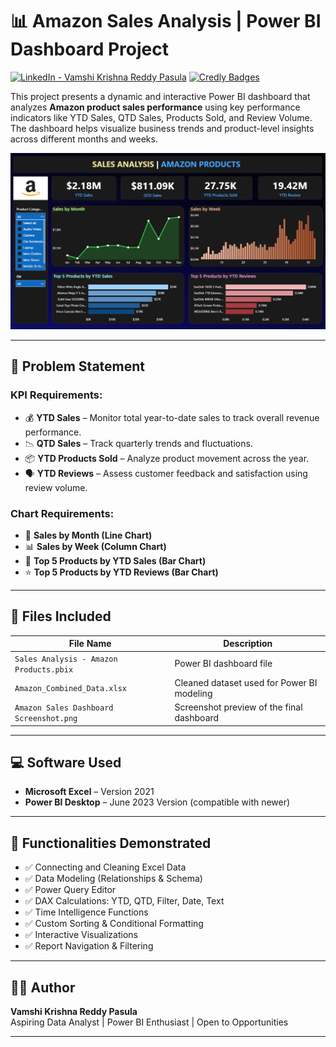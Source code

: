 # 📊 Amazon Sales Analysis | Power BI Dashboard Project


[![LinkedIn - Vamshi Krishna Reddy Pasula](https://img.shields.io/badge/LinkedIn-Profile-blue?logo=linkedin&style=flat-square)](https://www.linkedin.com/in/vam5h1/)
[![Credly Badges](https://img.shields.io/badge/Credly-Certifications-orange?logo=credly&style=flat-square)](https://www.credly.com/users/vamshi-krishna-reddy-pasula/badges#credly)


This project presents a dynamic and interactive Power BI dashboard that analyzes **Amazon product sales performance** using key performance indicators like YTD Sales, QTD Sales, Products Sold, and Review Volume. The dashboard helps visualize business trends and product-level insights across different months and weeks.

![Amazon Sales Dashboard](Amazon%20Sales%20Dashboard%20Screenshot.png)

---

## 📝 Problem Statement

### KPI Requirements:
- 💰 **YTD Sales** – Monitor total year-to-date sales to track overall revenue performance.
- 📉 **QTD Sales** – Track quarterly trends and fluctuations.
- 📦 **YTD Products Sold** – Analyze product movement across the year.
- 🗣️ **YTD Reviews** – Assess customer feedback and satisfaction using review volume.

### Chart Requirements:
- 📅 **Sales by Month (Line Chart)**
- 📊 **Sales by Week (Column Chart)**
- 🥇 **Top 5 Products by YTD Sales (Bar Chart)**
- ⭐ **Top 5 Products by YTD Reviews (Bar Chart)**

---

## 📁 Files Included

| File Name                          | Description                                      |
|-----------------------------------|--------------------------------------------------|
| `Sales Analysis - Amazon Products.pbix` | Power BI dashboard file                         |
| `Amazon_Combined_Data.xlsx`       | Cleaned dataset used for Power BI modeling       |
| `Amazon Sales Dashboard Screenshot.png` | Screenshot preview of the final dashboard        |

---

## 💻 Software Used

- **Microsoft Excel** – Version 2021  
- **Power BI Desktop** – June 2023 Version (compatible with newer)

---

## 🔧 Functionalities Demonstrated

- ✅ Connecting and Cleaning Excel Data
- ✅ Data Modeling (Relationships & Schema)
- ✅ Power Query Editor
- ✅ DAX Calculations: YTD, QTD, Filter, Date, Text
- ✅ Time Intelligence Functions
- ✅ Custom Sorting & Conditional Formatting
- ✅ Interactive Visualizations
- ✅ Report Navigation & Filtering

---

## 🧑‍💻 Author

**Vamshi Krishna Reddy Pasula**  
Aspiring Data Analyst | Power BI Enthusiast | Open to Opportunities  

---
